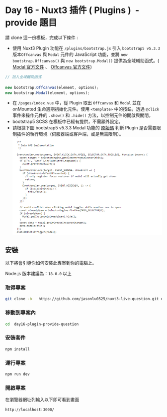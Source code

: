 # Day 16 - Nuxt3 插件 ( Plugins )  - provide 題目

請 clone 這一份模板，完成以下條件 :

- 使用 Nuxt3 Plugin 功能在 `/plugins/bootstrap.js` 引入 `bootstrap5 v5.3.3` 版本`Offcanvas` 與 `Modal` 元件的 JavaScript 功能，並將 `new bootstrap.Offcanvas()` 與 `new bootstrap.Modal()` 提供為全域輔助函式。( [Modal 官方文件](https://getbootstrap.com/docs/5.3/components/modal/#methods) 、 [Offcanvas 官方文件](https://getbootstrap.com/docs/5.3/components/offcanvas/#how-it-works))

```jsx
// 加入全域輔助函式

new bootstrap.Offcanvas(element, options);
new bootstrap.Modal(element, options);
```

- 在 `/pages/index.vue` 中，從 Plugin 取出 `Offcanvas` 和 `Modal` 並在 onMounted 生命週期初始化元件。使用 `<template>` 中的按鈕，透過 `@click` 事件來操作元件的 `.show()` 和 `.hide()` 方法，以控制元件的開啟與關閉。
- bootstrap5 SCSS 在模板中已經有提供，不需額外設定。
- 請根據下圖 bootstrap5 v5.3.3 Modal 功能的 [原始碼](https://cdn.jsdelivr.net/npm/bootstrap@5.3.3/dist/js/bootstrap.bundle.js) 判斷 Plugin 是否需要限制插件的執行環境（伺服器端或客戶端，或是無需限制）。
  ![題目示意圖](image.png)

## 安裝

以下將會引導你如何安裝此專案到你的電腦上。

Node.js 版本建議為：`18.0.0` 以上

### 取得專案

```bash
git clone -b   https://github.com/jasonlu0525/nuxt3-live-question.git day16-plugin-provide-question
```

### 移動到專案內

```bash
cd  day16-plugin-provide-question
```

### 安裝套件

```bash
npm install
```

### 運行專案

```bash
npm run dev
```

### 開啟專案

在瀏覽器網址列輸入以下即可看到畫面

```bash
http://localhost:3000/
```
